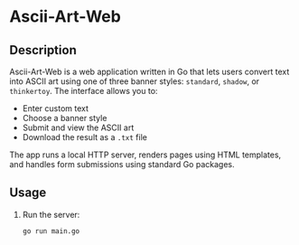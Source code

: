 # Ascii-Art-Web

## Description

Ascii-Art-Web is a web application written in Go that lets users convert text into ASCII art using one of three banner styles: `standard`, `shadow`, or `thinkertoy`. The interface allows you to:

- Enter custom text
- Choose a banner style
- Submit and view the ASCII art
- Download the result as a `.txt` file

The app runs a local HTTP server, renders pages using HTML templates, and handles form submissions using standard Go packages.

## Usage

1. Run the server:
   ```bash
   go run main.go
